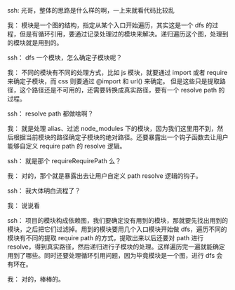 ssh: 光哥，整体的思路是什么样的啊，一上来就看代码比较乱

我： 模块是一个图的结构，指定从某个入口开始遍历，其实这是一个 dfs 的过程，但是有循环引用，要通过记录处理过的模块来解决。递归遍历这个图，处理到的模块就是用到的。

ssh： dfs 一个模块，怎么确定子模块呢？ 

我： 不同的模块有不同的处理方式，比如 js 模块，就要通过 import 或者 require 来确定子模块，而 css 则要通过 @import 和 url() 来确定。 但是这些只是提取路径，这个路径还是不可用的，还需要转换成真实路径，要有一个 resolve path 的过程。

ssh： resolve path 都做啥啊？

我： 就是处理 alias、过滤 node_modules 下的模块，因为我们这里用不到，然后根据当前模块的路径确定子模块的绝对路径。还要暴露出一个钩子函数去让用户能够自定义 require path 的 resolve 逻辑。

ssh： 就是那个 requireRequirePath 么？

我： 对的，那个就是暴露出去让用户自定义 path resolve 逻辑的钩子。

ssh： 我大体明白流程了？

我： 说说看

ssh： 项目的模块构成依赖图，我们要确定没有用到的模块，那就要先找出用到的模块，之后把它们过滤掉。用到的模块要用几个入口模块开始做 dfs，遍历不同的模块有不同的提取 require path 的方式，提取出来以后还要对 path 进行 resolve，得到真实路径，然后递归进行子模块的处理。这样遍历完一遍就能确定用到了哪些。同时还要处理循环引用问题，因为毕竟模块是一个图，进行 dfs 会有环在。

我： 对的，棒棒的。
